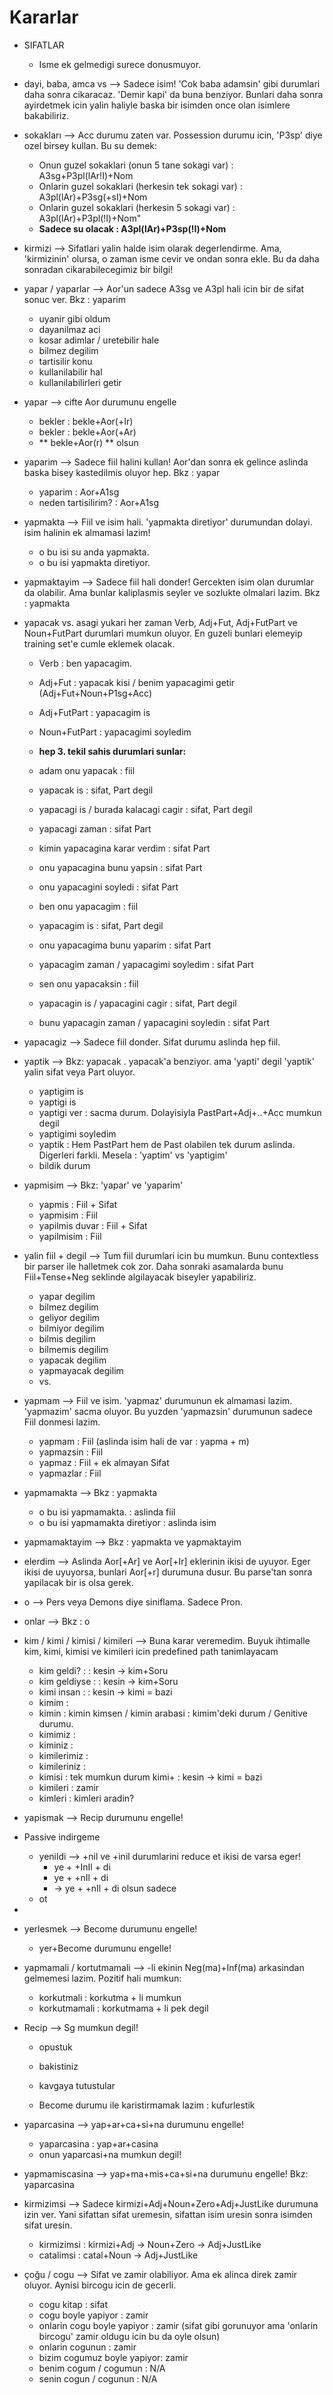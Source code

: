 Kararlar
============================

- SIFATLAR
    - Isme ek gelmedigi surece donusmuyor.


- dayi, baba, amca vs --> Sadece isim! 'Cok baba adamsin' gibi durumlari daha sonra cikaracaz. 'Demir kapi' da buna benziyor. Bunlari
daha sonra ayirdetmek icin yalin haliyle baska bir isimden once olan isimlere bakabiliriz.


- sokakları --> Acc durumu zaten var. Possession durumu icin, 'P3sp' diye ozel birsey kullan. Bu su demek:
    - Onun guzel sokaklari (onun 5 tane sokagi var)           : A3sg+P3pl(lAr!I)+Nom
    - Onlarin guzel sokaklari (herkesin tek sokagi var)       : A3pl(lAr)+P3sg(+sI)+Nom
    - Onlarin guzel sokaklari (herkesin 5 sokagi var)         : A3pl(lAr)+P3pl(!I)+Nom"
    - **Sadece su olacak : A3pl(lAr)+P3sp(!I)+Nom**

- kirmizi --> Sifatlari yalin halde isim olarak degerlendirme. Ama, 'kirmizinin' olursa, o zaman isme cevir ve ondan sonra ekle.
Bu da daha sonradan cikarabilecegimiz bir bilgi!


- yapar / yaparlar --> Aor'un sadece A3sg ve A3pl hali icin bir de sifat sonuc ver. Bkz : yaparim
    - uyanir gibi oldum
    - dayanilmaz aci
    - kosar adimlar / uretebilir hale
    - bilmez degilim
    - tartisilir konu
    - kullanilabilir hal
    - kullanilabilirleri getir

- yapar --> cifte Aor durumunu engelle
    - bekler : bekle+Aor(+Ir)
    - bekler : bekle+Aor(+Ar)
    - ** bekle+Aor(r) ** olsun

- yaparim --> Sadece fiil halini kullan! Aor'dan sonra ek gelince aslinda baska bisey kastedilmis oluyor hep. Bkz : yapar
    - yaparim : Aor+A1sg
    - neden tartisilirim? : Aor+A1sg


- yapmakta --> Fiil ve isim hali. 'yapmakta diretiyor' durumundan dolayi. isim halinin ek almamasi lazim!
    - o bu isi su anda yapmakta.
    - o bu isi yapmakta diretiyor.

- yapmaktayim --> Sadece fiil hali donder! Gercekten isim olan durumlar da olabilir. Ama bunlar kaliplasmis seyler ve sozlukte olmalari lazim.
Bkz : yapmakta


- yapacak vs. asagi yukari her zaman Verb, Adj+Fut, Adj+FutPart ve Noun+FutPart durumlari mumkun oluyor. En guzeli bunlari elemeyip training set'e cumle eklemek olacak.
    - Verb         : ben yapacagim.
    - Adj+Fut      : yapacak kisi / benim yapacagimi getir (Adj+Fut+Noun+P1sg+Acc)
    - Adj+FutPart  : yapacagim is
    - Noun+FutPart : yapacagimi soyledim

    - **hep 3. tekil sahis durumlari sunlar:**
    - adam onu yapacak                              : fiil
    - yapacak is                                    : sifat, Part degil
    - yapacagi is / burada kalacagi cagir           : sifat, Part degil
    - yapacagi zaman                                : sifat Part
    - kimin yapacagina karar verdim                 : sifat Part
    - onu yapacagina bunu yapsin                    : sifat Part
    - onu yapacagini soyledi                        : sifat Part

    - ben onu yapacagim                             : fiil
    - yapacagim is                                  : sifat, Part degil
    - onu yapacagima bunu yaparim                   : sifat Part
    - yapacagim zaman / yapacagimi soyledim         : sifat Part

    - sen onu yapacaksin                            : fiil
    - yapacagin is / yapacagini cagir               : sifat, Part degil
    - bunu yapacagin zaman / yapacagini soyledin    : sifat Part


- yapacagiz --> Sadece fiil donder. Sifat durumu aslinda hep fiil.


- yaptik --> Bkz: yapacak . yapacak'a benziyor. ama 'yapti' degil 'yaptik' yalin sifat veya Part oluyor.
    - yaptigim is
    - yaptigi is
    - yaptigi ver : sacma durum. Dolayisiyla PastPart+Adj+..+Acc mumkun degil
    - yaptigimi soyledim
    - yaptik : Hem PastPart hem de Past olabilen tek durum aslinda. Digerleri farkli. Mesela : 'yaptim' vs 'yaptigim'
    - bildik durum


- yapmisim --> Bkz: 'yapar' ve 'yaparim'
    - yapmis            : Fiil + Sifat
    - yapmisim          : Fiil
    - yapilmis duvar    : Fiil + Sifat
    - yapilmisim        : Fiil



- yalin fiil + degil --> Tum fiil durumlari icin bu mumkun. Bunu contextless bir parser ile halletmek cok zor. Daha sonraki asamalarda bunu Fiil+Tense+Neg seklinde algilayacak biseyler yapabiliriz.
    - yapar degilim
    - bilmez degilim
    - geliyor degilim
    - bilmiyor degilim
    - bilmis degilim
    - bilmemis degilim
    - yapacak degilim
    - yapmayacak degilim
    - vs.


- yapmam --> Fiil ve isim. 'yapmaz' durumunun ek almamasi lazim. 'yapmazim' sacma oluyor. Bu yuzden 'yapmazsin' durumunun sadece Fiil donmesi lazim.
    - yapmam            : Fiil (aslinda isim hali de var : yapma + m)
    - yapmazsin         : Fiil
    - yapmaz            : Fiil + ek almayan Sifat
    - yapmazlar         : Fiil


- yapmamakta --> Bkz : yapmakta
    - o bu isi yapmamakta.            : aslinda fiil
    - o bu isi yapmamakta diretiyor   : aslinda isim


- yapmamaktayim --> Bkz : yapmakta ve yapmaktayim


- elerdim --> Aslinda Aor[+Ar] ve Aor[+Ir] eklerinin ikisi de uyuyor. Eger ikisi de uyuyorsa, bunlari Aor[+r] durumuna dusur. Bu parse'tan sonra yapilacak bir is olsa gerek.



- o --> Pers veya Demons diye siniflama. Sadece Pron.


- onlar --> Bkz : o


- kim / kimi / kimisi / kimileri -->        Buna karar veremedim. Buyuk ihtimalle kim, kimi, kimisi ve kimileri icin predefined path tanimlayacam
    - kim geldi?     :                                                                   : kesin -> kim+Soru
    - kim geldiyse   :                                                                   : kesin -> kim+Soru
    - kimi insan     :                                                                   : kesin -> kimi = bazi
    - kimim          :
    - kimin          : kimin kimsen / kimin arabasi                                      : kimim'deki durum / Genitive durumu.
    - kimimiz        :
    - kiminiz        :
    - kimilerimiz    :
    - kimileriniz    :
    - kimisi         : tek mumkun durum kimi+                                                                   : kesin -> kimi = bazi
    - kimileri       : zamir
    - kimleri        : kimleri aradin?


- yapismak --> Recip durumunu engelle!


- Passive indirgeme
    - yenildi --> +nil ve +inil durumlarini reduce et ikisi de varsa eger!
        - ye + +InIl + di
        - ye + +nIl + di
        - -> ye + +nIl + di olsun sadece
    - ot

-


- yerlesmek --> Become durumunu engelle!
    - yer+Become durumunu engelle!


- yapmamali / kortutmamali --> -li ekinin Neg(ma)+Inf(ma) arkasindan gelmemesi lazim. Pozitif hali mumkun:
    - korkutmali     : korkutma + li mumkun
    - korkutmamali   : korkutmama + li pek degil

- Recip --> Sg mumkun degil!
    - opustuk
    - bakistiniz
    - kavgaya tutustular

    - Become durumu ile karistirmamak lazim : kufurlestik

- yaparcasina --> yap+ar+ca+si+na durumunu engelle!
    - yaparcasina : yap+ar+casina
    - onun yaparcasi+na mumkun degil!

- yapmamiscasina --> yap+ma+mis+ca+si+na durumunu engelle!
Bkz: yaparcasina

- kirmizimsi --> Sadece kirmizi+Adj+Noun+Zero+Adj+JustLike durumuna izin ver. Yani sifattan sifat uremesin, sifattan isim uresin sonra isimden sifat uresin.
    - kirmizimsi : kirmizi+Adj -> Noun+Zero -> Adj+JustLike
    - catalimsi  : catal+Noun -> Adj+JustLike


- çoğu / cogu --> Sifat ve zamir olabiliyor. Ama ek alinca direk zamir oluyor. Aynisi bircogu icin de gecerli.
    - cogu kitap                 : sifat
    - cogu boyle yapiyor         : zamir
    - onlarin cogu boyle yapiyor : zamir      (sifat gibi gorunuyor ama 'onlarin bircogu' zamir oldugu icin bu da oyle olsun)
    - onlarin cogunun            : zamir
    - bizim cogumuz boyle yapiyor: zamir
    - benim cogum / cogumun      : N/A
    - senin cogun / cogunun      : N/A




